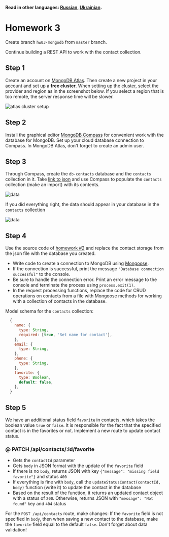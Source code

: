 **Read in other languages: [Russian](README.md), [Ukrainian](README.ua.md).**

# Homework 3

Create branch `hw03-mongodb` from `master` branch.

Continue building a REST API to work with the contact collection.

## Step 1

Create an account on [MongoDB Atlas](https://www.mongodb.com/cloud/atlas). Then create a new project in your account and set up a **free cluster**. When setting up the cluster, select the provider and region as in the screenshot below. If you select a region that is too remote, the server response time will be slower.

![atlas cluster setup](./atlas-cluster.jpg)

## Step 2

Install the graphical editor [MongoDB Compass](https://www.mongodb.com/download-center/compass) for convenient work with the database for MongoDB. Set up your cloud database connection to Compass. In MongoDB Atlas, don't forget to create an admin user.

## Step 3

Through Compass, create the `db-contacts` database and the `contacts` collection in it. Take [link to json](./contacts.json) and use Compass to populate the `contacts` collection (make an import) with its contents.

![data](./json-data.png)

If you did everything right, the data should appear in your database in the `contacts` collection

![data](./mongo-data.png)
## Step 4

Use the source code of [homework #2](../homework-02/README.md) and replace the contact storage from the json file with the database you created.

- Write code to create a connection to MongoDB using [Mongoose](https://mongoosejs.com/).
- If the connection is successful, print the message `"Database connection successful"` to the console.
- Be sure to handle the connection error. Print an error message to the console and terminate the process using `process.exit(1)`.
- In the request processing functions, replace the code for CRUD operations on contacts from a file with Mongoose methods for working with a collection of contacts in the database.

Model schema for the `contacts` collection:

```js
  {
    name: {
      type: String,
      required: [true, 'Set name for contact'],
    },
    email: {
      type: String,
    },
    phone: {
      type: String,
    },
    favorite: {
      type: Boolean,
      default: false,
    },
  }
```

## Step 5

We have an additional status field `favorite` in contacts, which takes the boolean value `true` or `false`. It is responsible for the fact that the specified contact is in the favorites or not. Implement a new route to update contact status.

### @ PATCH /api/contacts/:id/favorite

- Gets the `contactId` parameter
- Gets `body` in JSON format with the update of the `favorite` field
- If there is no `body`, returns JSON with key `{"message": "missing field favorite"}` and status `400`
- If everything is fine with `body`, call the `updateStatusContact(contactId, body)` function (write it) to update the contact in the database
- Based on the result of the function, it returns an updated contact object with a status of `200`. Otherwise, returns JSON with `"message": "Not found"` key and `404` status


For the `POST /api/contacts` route, make changes: If the `favorite` field is not specified in `body`, then when saving a new contact to the database, make the `favorite` field equal to the default `false`. Don't forget about data validation!
